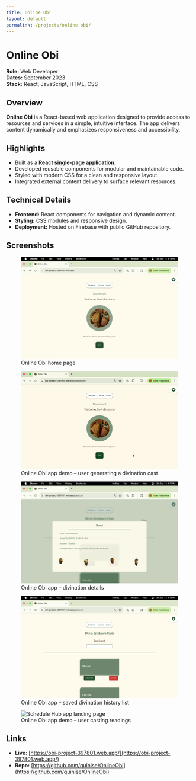 ```yaml
---
title: Online Obi
layout: default
permalink: /projects/online-obi/
---
```


# Online Obi

**Role:** Web Developer  
**Dates:** September 2023  
**Stack:** React, JavaScript, HTML, CSS  

## Overview
**Online Obi** is a React-based web application designed to provide access to resources and services in a simple, intuitive interface. The app delivers content dynamically and emphasizes responsiveness and accessibility.

## Highlights
- Built as a **React single-page application**.  
- Developed reusable components for modular and maintainable code.  
- Styled with modern CSS for a clean and responsive layout.  
- Integrated external content delivery to surface relevant resources.  

## Technical Details
- **Frontend:** React components for navigation and dynamic content.  
- **Styling:** CSS modules and responsive design.  
- **Deployment:** Hosted on Firebase with public GitHub repository.  

## Screenshots

<figure>
  <img src="/images/obi-homepage.png" alt="Online Obi app home page" class="project-screenshot">
  <figcaption>Online Obi home page</figcaption>
</figure>

<figure>
  <img src="/images/cast.gif" alt="Performing divination on the Online Obi app" class="project-screenshot">
  <figcaption>Online Obi app demo – user generating a divination cast</figcaption>
</figure>

<figure>
  <img src="/images/cast-details.png" alt="Divination details from Online Obi app" class="project-screenshot">
  <figcaption>Online Obi app – divination details</figcaption>
</figure>

<figure>
  <img src="/images/obi-history.png" alt="Online Obi app divination history" class="project-screenshot">
  <figcaption>Online Obi app – saved divination history list</figcaption>
</figure>

<figure>
  <img src="/images/obi-cast-recording.mov" alt="Schedule Hub app landing page" class="project-screenshot">
  <figcaption>Online Obi app demo – user casting readings</figcaption>
</figure>

## Links
- **Live:** [https://obi-project-397801.web.app/](https://obi-project-397801.web.app/)  
- **Repo:** [https://github.com/quinise/OnlineObi](https://github.com/quinise/OnlineObi)  